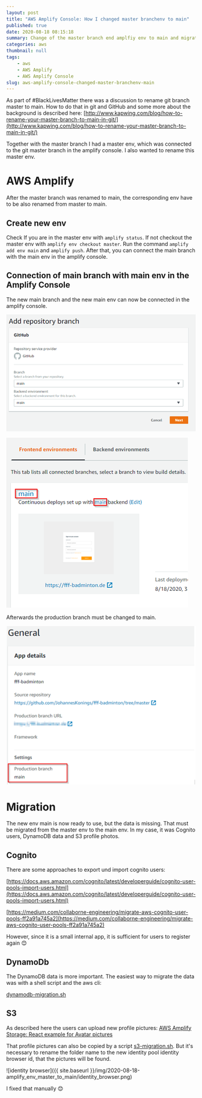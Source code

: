 ```yaml
---
layout: post
title: "AWS Amplify Console: How I changed master branchenv to main"
published: true
date: 2020-08-18 08:15:18
summary: Change of the master branch end amplfiy env to main and migration of the env data
categories: aws
thumbnail: null
tags:
    - aws
    - AWS Amplify
    - AWS Amplify Console
slug: aws-amplify-console-changed-master-branchenv-main
---
```


As part of #BlackLivesMatter there was a discussion to rename git branch master to main. How to do that in git and GitHub and some more about the background is described here:
[http://www.kapwing.com/blog/how-to-rename-your-master-branch-to-main-in-git/](http://www.kapwing.com/blog/how-to-rename-your-master-branch-to-main-in-git/)

Together with the master branch I had a master env, which was connected to the git master branch in the amplify console. I also wanted to rename this master env.

# AWS Amplify 

After the master branch was renamed to main, the corresponding env have to be also renamed from master to main.

## Create new env

Check If you are in the master env with `amplify status`. If not checkout the master env with `amplify env checkout master`.
Run the command `amplify add env main` and `amplify push`. After that, you can connect the main branch with the main env in the amplify console.

## Connection of main branch with main env in the Amplify Console

The new main branch and the new main env can now be connected in the amplify console.

![Amplify Console connection branch to env](./amplify_console_connection_branch_to_env1.png)

![Amplify Console connection branch to env](./amplify_console_connection_branch_to_env2.png)

Afterwards the production branch must be changed to main.

![Amplify Console production branch](./amplify_console_production_branch.png)

# Migration

The new env main is now ready to use, but the data is missing. That must be migrated from the master env to the main env. In my case, it was Cognito users, DynamoDB data and S3 profile photos.

## Cognito

There are some approaches to export und import cognito users:

[https://docs.aws.amazon.com/cognito/latest/developerguide/cognito-user-pools-import-users.html](https://docs.aws.amazon.com/cognito/latest/developerguide/cognito-user-pools-import-users.html)

[https://medium.com/collaborne-engineering/migrate-aws-cognito-user-pools-ff2a91a745a2](https://medium.com/collaborne-engineering/migrate-aws-cognito-user-pools-ff2a91a745a2)

However, since it is a small internal app, it is sufficient for users to register again 😊


## DynamoDb

The DynamoDB data is more important. The easiest way to migrate the data was with a shell script and the aws cli: 

[dynamodb-migration.sh](https://github.com/JohannesKonings/fff-badminton/blob/main/AmplifyEnvMigration/dynamodb-migration.sh)

## S3

As described here the users can upload new profile pictures:
[AWS Amplify Storage: React example for Avatar pictures](https://dev.to/johanneskonings/aws-amplify-storage-react-example-for-avatar-pictures-273o)

That profile pictures can also be copied by a script [s3-migration.sh](https://github.com/JohannesKonings/fff-badminton/blob/main/AmplifyEnvMigration/s3-migration.sh). But it's necessary to rename the folder name to the new identity pool identity browser id, that the pictures will be found.

![identity browser]({{ site.baseurl }}/img/2020-08-18-amplify_env_master_to_main/identity_browser.png)

I fixed that manually 😊






